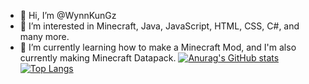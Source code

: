 - 👋 Hi, I’m @WynnKunGz
- 👀 I’m interested in Minecraft, Java, JavaScript, HTML, CSS, C#, and many more.
- 🌱 I’m currently learning how to make a Minecraft Mod, and I'm also currently making Minecraft Datapack.
[![Anurag's GitHub stats](https://github-readme-stats.vercel.app/api?username=WynnKunGz&show_icons=true&theme=merko&include_all_commits=true&count_private=true)](https://github.com/anuraghazra/github-readme-stats) <break>
[![Top Langs](https://github-readme-stats.vercel.app/api/top-langs/?username=WynnKunGz&langs_count=10&theme=radical)](https://github.com/anuraghazra/github-readme-stats)
<!---
WynnKunGz/WynnKunGz is a ✨ special ✨ repository because its `README.md` (this file) appears on your GitHub profile.
You can click the Preview link to take a look at your changes.
--->
